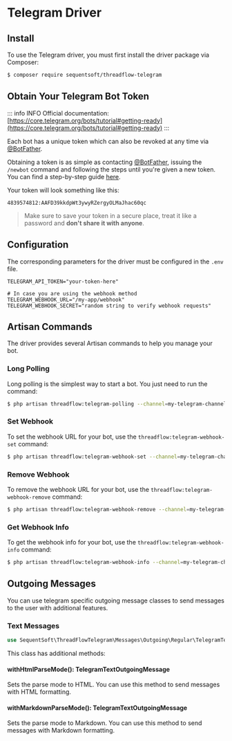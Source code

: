 # Telegram Driver

## Install

To use the Telegram driver, you must first install the driver package via Composer:

```sh [composer]
$ composer require sequentsoft/threadflow-telegram
```

## Obtain Your Telegram Bot Token

::: info INFO
Official documentation: [https://core.telegram.org/bots/tutorial#getting-ready](https://core.telegram.org/bots/tutorial#getting-ready)
:::

Each bot has a unique token which can also be revoked at any time via [@BotFather](https://t.me/botfather).

Obtaining a token is as simple as contacting [@BotFather](https://t.me/botfather), issuing the `/newbot` command and following the steps until you're given a new token. You can find a step-by-step guide [here](https://core.telegram.org/bots/features#creating-a-new-bot).


Your token will look something like this:

```
4839574812:AAFD39kkdpWt3ywyRZergyOLMaJhac60qc
```
> Make sure to save your token in a secure place, treat it like a password and <strong>don't share it with anyone</strong>.


## Configuration

The corresponding parameters for the driver must be configured in the `.env` file.

```
TELEGRAM_API_TOKEN="your-token-here"

# In case you are using the webhook method
TELEGRAM_WEBHOOK_URL="/my-app/webhook"
TELEGRAM_WEBHOOK_SECRET="random string to verify webhook requests"
```

## Artisan Commands

The driver provides several Artisan commands to help you manage your bot.

### Long Polling

Long polling is the simplest way to start a bot. You just need to run the command:

```sh [artisan]
$ php artisan threadflow:telegram-polling --channel=my-telegram-channel
```

### Set Webhook

To set the webhook URL for your bot, use the `threadflow:telegram-webhook-set` command:

```sh [artisan]
$ php artisan threadflow:telegram-webhook-set --channel=my-telegram-channel
```

### Remove Webhook

To remove the webhook URL for your bot, use the `threadflow:telegram-webhook-remove` command:

```sh [artisan]
$ php artisan threadflow:telegram-webhook-remove --channel=my-telegram-channel
```

### Get Webhook Info

To get the webhook info for your bot, use the `threadflow:telegram-webhook-info` command:

```sh [artisan]
$ php artisan threadflow:telegram-webhook-info --channel=my-telegram-channel
```

## Outgoing Messages

You can use telegram specific outgoing message classes to send messages to the user with additional features.

### Text Messages

```php
use SequentSoft\ThreadFlowTelegram\Messages\Outgoing\Regular\TelegramTextOutgoingMessage;
```

This class has additional methods:

#### withHtmlParseMode(): TelegramTextOutgoingMessage

Sets the parse mode to HTML. You can use this method to send messages with HTML formatting.

#### withMarkdownParseMode(): TelegramTextOutgoingMessage

Sets the parse mode to Markdown. You can use this method to send messages with Markdown formatting.
